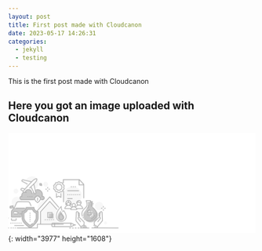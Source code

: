 ```yaml
---
layout: post
title: First post made with Cloudcanon
date: 2023-05-17 14:26:31
categories:
  - jekyll
  - testing
---
```

This is the first post made with Cloudcanon

## Here you got an image uploaded with Cloudcanon

![](/uploads/home-header-desktop.png){: width="3977" height="1608"}